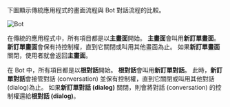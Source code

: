 下圖顯示傳統應用程式的畫面流程與 Bot 對話流程的比較。 

![Bot](~/media/designing-bots/core/dialogs-screens.png)

在傳統的應用程式中，所有項目都是以**主畫面**開始。
**主畫面**會叫用**新訂單畫面**。
**新訂單畫面**會保有持控制權，直到它關閉或叫用其他畫面為止。 如果**新訂單畫面**關閉，使用者就會返回**主畫面**。

在 Bot 中，所有項目都是以**根對話**開始。 **根對話**會叫用**新訂單對話**。 此時，**新訂單對話**會接管對話 (conversation) 並保有控制權，直到它關閉或叫用其他對話 (dialog)為止。 如果**新訂單對話 (dialog)** 關閉，則會將對話 (conversation) 的控制權還給**根對話 (dialog)**。
